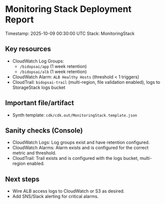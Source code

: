 # Monitoring Stack Deployment Report

Timestamp: 2025-10-09 00:30:00 UTC
Stack: MonitoringStack

Key resources
-------------
- CloudWatch Log Groups:
  - `/bidopsai/app` (1 week retention)
  - `/bidopsai/alb` (1 week retention)
- CloudWatch Alarm: `ALB Healthy Hosts` (threshold < 1 triggers)
- CloudTrail: `bidopsai-trail` (multi-region, file validation enabled), logs to StorageStack logs bucket

Important file/artifact
-----------------------
- Synth template: `cdk/cdk.out/MonitoringStack.template.json`

Sanity checks (Console)
-----------------------
- CloudWatch Logs: Log groups exist and have retention configured.
- CloudWatch Alarms: Alarm exists and is configured for the correct metric and threshold.
- CloudTrail: Trail exists and is configured with the logs bucket, multi-region enabled.

Next steps
----------
- Wire ALB access logs to CloudWatch or S3 as desired.
- Add SNS/Slack alerting for critical alarms.
